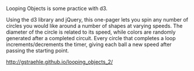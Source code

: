 Looping Objects is some practice with d3.

Using the d3 library and jQuery, this one-pager lets you spin any number of circles you would like around a number of shapes at varying speeds.  The diameter of the circle is related to its speed, while colors are randomly generated after a completed circuit.  Every circle that completes a loop increments/decrements the timer, giving each ball a new speed after passing the starting point.

http://gstraehle.github.io/looping_objects_2/
